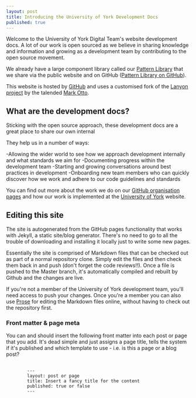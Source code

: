 ```yaml
---
layout: post
title: Introducing the University of York Development Docs
published: true
---
```


Welcome to the University of York Digital Team's website development docs. A lot of our work is open sourced as we believe in sharing knowledge and information and growing as a development team by contributing to the open source movement.

We already have a large component library called our [Pattern Library](https://www.york.ac.uk/pattern-library/index.html) that we share via the public website and on GitHub ([Pattern Library on GitHub](https://github.com/university-of-york/design-patterns)).

This website is hosted by [GitHub](https://github.com/) and uses a customised fork of the [Lanyon project](https://github.com/poole/lanyon) by the talended [Mark Otto](https://github.com/mdo).

## What are the development docs?

Sticking with the open source approach, these development docs are a great place to share our own internal 

They help us in a number of ways:

-Allowing the wider world to see how we approach development internally and what standards we aim for
-Documenting progress within the development team
-Starting and growing conversations around best practices in development
-Onboarding new team members who can quickly discover how we work and adhere to our code guidelines and standards

You can find out more about the work we do on our [GitHub organisation pages](https://github.com/university-of-york/) and how our work is implemented at the [University of York](https://www.york.ac.uk) website.

## Editing this site

The site is autogenerated from the GitHub pages functionality that works with Jekyll, a static site/blog generator. There's no need to go to all the trouble of downloading and installing it locally just to write some new pages.

Essentially the site is comprised of Markdown files that can be checked out as part of a normal repository clone. Simply edit the files and then check them back in and push (don't forget the code reviews!!). Once a file is pushed to the Master branch, it's automatically compiled and rebuilt by Github and the changes are live.

If you're not a member of the University of York development team, you'll need access to push your changes. Once you're a member you can also use [Prose](https://prose.io/) for editing the Markdown files online, without having to check out the repository first. 


### Front matter & page meta

You can and should insert the following front matter into each post or page that you add. It's dead simple and just assigns a page title, tells the system if it's published and which template to use - i.e. is this a page or a blog post?

<pre>
	<code>
		---
		layout: post or page
		title: Insert a fancy title for the content
		published: true or false
		---
	</code>
</pre>
